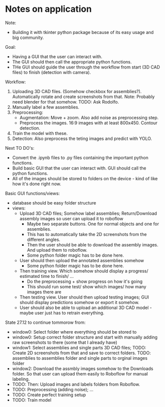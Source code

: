 # Notes on application

Note:
- Building it with tkinter python package because of its easy usage and big community.

Goal:
- Having a GUI that the user can interact with. 
- The GUI should then call the appropriate python functions.
- THe GUI should guide the user through the workflow from start (3D CAD files) to finish (detection with camera).

Workflow:
1. Uploading 3D CAD files. (Somehow checkbox for assemblies?). Automatically rotate and create screenshots from that. Note: Probably need blender for that somehow. TODO: Ask Rodolfo.
2. Manually label a few assemblies.
3. Preprocessing:
    - Augmentation: Move + zoom. Also add noise as preprocessing step.
    - Preprocess the images. 16:9 images with at least 800x450. Contour detection.
4. Train the model with these.
5. Detection: Also preprocess the teting images and predict with YOLO.

Next TO DO's:
- Convert the .ipynb files to .py files containing the important python functions.
- Build basic GUI that the user can interact with. GUI should call the python functions.
- All of the images should be stored to folders on the device - kind of like how it's done right now.

Basic GUI functions/views:
- database should be easy folder structure
- views:
    - Upload 3D CAD files; Somehow label assemblies; Return/Download assembly images so user can upload it to roboflow
        - Maybe two separate buttons. One for normal objects and one for assemblies.
        - This has to automatically take the 2D screenshots from the different angles.
        - Then the user should be able to download the assembly images. And upload them to roboflow.
        - Some python folder magic has to be done here.
    - User should then upload the annotated assemblies somehow
        - Some python folder magic has to be done here.
    - Then training view. Which somehow should display a progress/ estimated time to finish/ ...
        - Do the preprocessing + show progress on how it's going
        - This should run some test/ show which images/ how many images there are
    - Then testing view. User should then upload testing images; GUI should display predictions somehow or export it somehow.
    - User should also be able to upload an additional 3D CAD model - maybe user just has to retrain everything.

State 27.12 to continue tommorow from:
- window0: Select folder where everything should be stored to
- window0: Setup correct folder structure and start with manually adding raw screenshots to there (some that I already have)
- window1: Select assemblies and single parts 3D CAD files; TODO: Create 2D screenshots from that and save to correct folders. TODO: assemblies to assemblies folder and single parts to orginal images folder
- window2: Download the assmbly images somehow to the Downloads folder. So that user can upload them easily to Roboflow for manual labeling.
- TODO: Then: Upload images and labels folders from Roboflow.
- TODO: Preprocessing (adding noise); ...
- TODO: Create perfect training setup
- TODO: Train model
